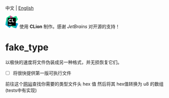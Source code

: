 中文 | [English](README_EN.md)

<a href="https://www.jetbrains.com/?from=fake_type"><img src="./icon_CLion.svg" height="40px"/></a>
使用 **CLion** 制作。感谢 _JetBrains_ 对开源的支持！

# fake_type
以极快的速度将文件伪装成另一种格式，并无损恢复它们。

- [ ] 将很快提供第一版可执行文件

前往这个[网站](https://en.wikipedia.org/wiki/List_of_file_signatures)查找你需要的类型文件头 hex 值  然后将其 hex值转换为 u8 的数组 (tests中有实现)

